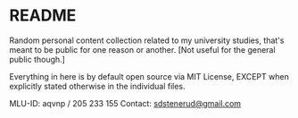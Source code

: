 # README

Random personal content collection related to my university studies, that's meant to be public for one reason or another. [Not useful for the general public though.]

Everything in here is by default open source via MIT License, EXCEPT when explicitly  stated otherwise in the individual files.

MLU-ID: aqvnp / 205 233 155
Contact: sdstenerud@gmail.com
